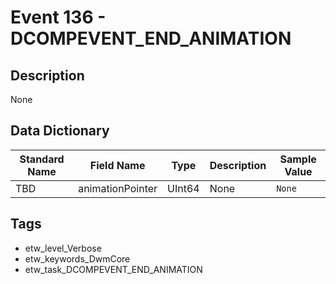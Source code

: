 # Event 136 - DCOMPEVENT_END_ANIMATION

## Description
None

## Data Dictionary
|Standard Name|Field Name|Type|Description|Sample Value|
|---|---|---|---|---|
|TBD|animationPointer|UInt64|None|`None`|

## Tags
* etw_level_Verbose
* etw_keywords_DwmCore
* etw_task_DCOMPEVENT_END_ANIMATION